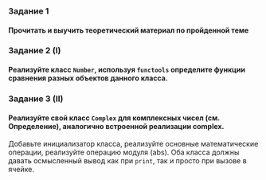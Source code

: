 ### Задание 1
#### Прочитать и выучить теоретический материал по пройденной теме

### Задание 2 (I)
#### Реализуйте класс `Number`, используя `functools` определите функции сравнения разных объектов данного класса.

### Задание 3 (II)
#### Реализуйте свой класс `Complex` для комплексных чисел (см. Определение), аналогично встроенной реализации complex. 
Добавьте инициализатор класса, реализуйте основные математические операции, реализуйте операцию модуля (abs). 
Оба класса должны давать осмысленный вывод как при `print`, так и просто при вызове в ячейке.
